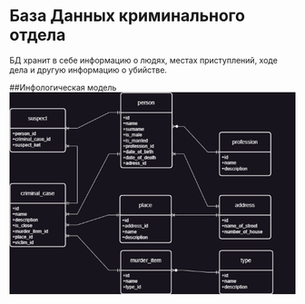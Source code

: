 # База Данных криминального отдела
БД хранит в себе информацию о людях, местах приступлений, ходе дела и другую информацию о убийстве.

##Инфологическая модель
![Alt text](https://github.com/vnikolaenko-dev/ITMO/blob/main/1%20year/DataBases/lab1/pictures/info.png)

